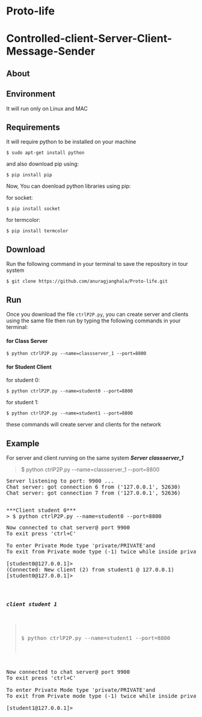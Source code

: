 # Proto-life
# Controlled-client-Server-Client-Message-Sender

## About

## Environment
It will run only on Linux and MAC
## Requirements
It will require python to be installed on your machine
```shell
$ sudo apt-get install python
```
and also download pip using:
```shell
$ pip install pip
```
Now, You can doenload python libraries using pip:

for socket:
```shell
$ pip install socket
```

for termcolor:
```shell
$ pip install termcolor
```

## Download
Run the following command in your terminal to save the repository in tour system
```shell
$ git clone https://github.com/anuragjanghala/Proto-life.git
```

## Run
Once you download the file `ctrlP2P.py`, you can create server and clients using the same file 
then run by typing the following commands in your terminal:

#### for Class Server
```shell
$ python ctrlP2P.py --name=classserver_1 --port=8800
```
#### for Student Client
for student 0:
```shell
$ python ctrlP2P.py --name=student0 --port=8800
```
for student 1:
```shell
$ python ctrlP2P.py --name=student1 --port=8800
```
these commands will create server and clients for the network

## Example
For server and client running on the same system
***Server classserver_1***
> $ python ctrlP2P.py --name=classserver_1 --port=8800
<pre>
Server listening to port: 9900 ...
Chat server: got connection 6 from ('127.0.0.1', 52630)
Chat server: got connection 7 from ('127.0.0.1', 52636)
<pre>

***Client student 0***
> $ python ctrlP2P.py --name=student0 --port=8800
<pre>
Now connected to chat server@ port 9900
To exit press 'ctrl+C'

To enter Private Mode type 'private/PRIVATE'and
To exit from Private mode type (-1) twice while inside private

[student0@127.0.0.1]> 
(Connected: New client (2) from student1 @ 127.0.0.1)
[student0@127.0.0.1]> 
</pre>

***client student 1***
> $ python ctrlP2P.py --name=student1 --port=8800
<pre>
Now connected to chat server@ port 9900
To exit press 'ctrl+C'

To enter Private Mode type 'private/PRIVATE'and
To exit from Private mode type (-1) twice while inside private

[student1@127.0.0.1]> 
</pre>
